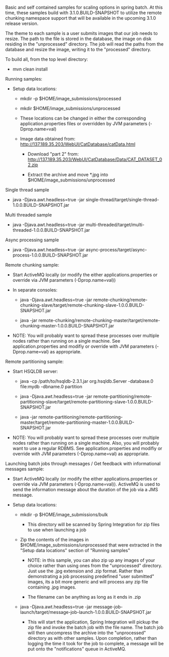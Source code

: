 Basic and self contained samples for scaling options in spring batch. At this time, these samples build with 3.1.0.BUILD-SNAPSHOT to utilize the remote chunking namespace support that will be available in the upcoming 3.1.0 release version. 

The theme to each sample is a user submits images that our job needs to resize. The path to the file is stored in the database, the image on disk residing in the "unprocessed" directory. The job will read the paths from the database and resize the image, writing it to the "processed" directory.

To build all, from the top level directory:

* mvn clean install

Running samples:

* Setup data locations:

  * mkdir -p $HOME/image_submissions/processed

  * mkdir $HOME/image_submissions/unprocessed
  
  * These locations can be changed in either the corresponding application.properties files or overridden by JVM parameters (-Dprop.name=val)

  * Image data obtained from: http://137.189.35.203/WebUI/CatDatabase/catData.html
  
    * Download "part 2" from: http://137.189.35.203/WebUI/CatDatabase/Data/CAT_DATASET_02.zip 
    
    * Extract the archive and move *.jpg into $HOME/image_submissions/unprocessed

Single thread sample

* java -Djava.awt.headless=true -jar single-thread/target/single-thread-1.0.0.BUILD-SNAPSHOT.jar

Multi threaded sample

* java -Djava.awt.headless=true -jar multi-threaded/target/multi-threaded-1.0.0.BUILD-SNAPSHOT.jar

Async processing sample

* java -Djava.awt.headless=true -jar async-process/target/async-process-1.0.0.BUILD-SNAPSHOT.jar

Remote chunking sample:

* Start ActiveMQ locally (or modify the either applications.properties or override via JVM parameters (-Dprop.name=val))

* In separate consoles:

  * java -Djava.awt.headless=true -jar remote-chunking/remote-chunking-slave/target/remote-chunking-slave-1.0.0.BUILD-SNAPSHOT.jar

  * java -jar remote-chunking/remote-chunking-master/target/remote-chunking-master-1.0.0.BUILD-SNAPSHOT.jar

* NOTE: You will probably want to spread these processes over multiple nodes rather than running on a single machine. See application.properties and modifiy or override with JVM parameters (-Dprop.name=val) as appropriate.

Remote partitioning sample:

* Start HSQLDB server:

  * java -cp /path/to/hsqldb-2.3.1.jar org.hsqldb.Server -database.0 file:mydb -dbname.0 partition
  
  * java -Djava.awt.headless=true -jar remote-partitioning/remote-partitioning-slave/target/remote-partitioning-slave-1.0.0.BUILD-SNAPSHOT.jar
  
  * java -jar remote-partitioning/remote-partitioning-master/target/remote-partitioning-master-1.0.0.BUILD-SNAPSHOT.jar 

* NOTE: You will probably want to spread these processes over multiple nodes rather than running on a single machine. Also, you will probably want to use a regular RDBMS. See application.properties and modifiy or override with JVM parameters (-Dprop.name=val) as appropriate.

Launching batch jobs through messages / Get feedback with informational messages sample:

* Start ActiveMQ locally (or modify the either applications.properties or override via JVM parameters (-Dprop.name=val)). ActiveMQ is used to send the information message about the duration of the job via a JMS message.

* Setup data locations:

  * mkdir -p $HOME/image_submissions/bulk

    * This directory will be scanned by Spring Integration for zip files to use when launching a job

  * Zip the contents of the images in $HOME/image_submissions/unprocessed that were extracted in the "Setup data locations" section of "Running samples"
    * NOTE: in this sample, you can also zip up any images of your choice rather than using ones from the "unprocessed" directory. Just use the .jpg extension and .zip format. Rather than demonstrating a job processing predefined "user submitted" images, its a bit more generic and will process any zip file containing .jpg images. 

    * The filename can be anything as long as it ends in .zip

  * java -Djava.awt.headless=true -jar message-job-launch/target/message-job-launch-1.0.0.BUILD-SNAPSHOT.jar

    * This will start the application, Spring Integration will pickup the zip file and invoke the batch job with the file name. The batch job will then uncompress the archive into the "unprocessed" directory as with other samples. Upon completion, rather than logging the time it took for the job to complete, a message will be put onto the "notifications" queue in ActiveMQ.
